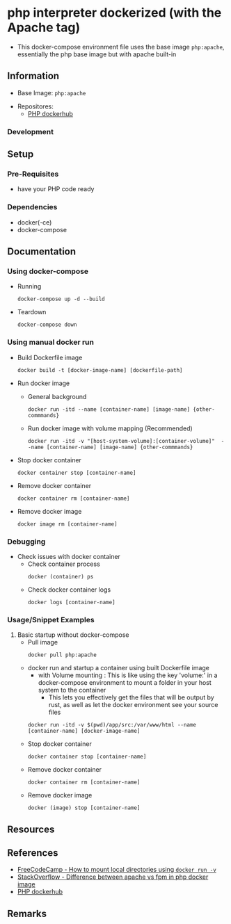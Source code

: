 # php interpreter dockerized (with the Apache tag)

* This docker-compose environment file uses the base image `php:apache`, essentially the php base image but with apache built-in

## Information
+ Base Image: `php:apache`
- Repositores:
    + [PHP dockerhub](https://hub.docker.com/_/php)

### Development

## Setup
### Pre-Requisites
+ have your PHP code ready

### Dependencies
+ docker(-ce)
+ docker-compose

## Documentation
### Using docker-compose
- Running
    ```console
    docker-compose up -d --build
    ```

- Teardown
    ```console
    docker-compose down
    ```

### Using manual docker run
- Build Dockerfile image
    ```console
    docker build -t [docker-image-name] [dockerfile-path]
    ```
- Run docker image
    - General background
        ```console
        docker run -itd --name [container-name] [image-name] {other-commmands}
        ```

    - Run docker image with volume mapping (Recommended)
        ```console
        docker run -itd -v "[host-system-volume]:[container-volume]"  --name [container-name] [image-name] {other-commmands}
        ```

- Stop docker container
    ```console
    docker container stop [container-name]
    ```
- Remove docker container
    ```console
    docker container rm [container-name]
    ```
- Remove docker image
    ```console
    docker image rm [container-name]
    ```

### Debugging
- Check issues with docker container
    - Check container process
        ```console
        docker (container) ps
        ```
    - Check docker container logs
        ```console
        docker logs [container-name]
        ```

### Usage/Snippet Examples
1. Basic startup without docker-compose
    - Pull image
        ```console
        docker pull php:apache
        ```
    - docker run and startup a container using built Dockerfile image 
        + with Volume mounting : This is like using the key 'volume:' in a docker-compose environment to mount a folder in your host system to the container
            + This lets you effectively get the files that will be output by rust, as well as let the docker environment see your source files
        ```console
        docker run -itd -v $(pwd)/app/src:/var/www/html --name [container-name] [docker-image-name]
        ```
    - Stop docker container
        ```console
        docker container stop [container-name]
        ```
    - Remove docker container
        ```console
        docker container rm [container-name]
        ```
    - Remove docker image
        ```console
        docker (image) stop [container-name]
        ```

## Resources

## References
+ [FreeCodeCamp - How to mount local directories using `docker run -v`](https://www.freecodecamp.org/news/docker-mount-volume-guide-how-to-mount-a-local-directory/#:~:text=You%20bind%20local%20directories%20and,source%3E%3A%20.)
+ [StackOverflow - Difference between apache vs fpm in php docker image](https://stackoverflow.com/questions/54270656/difference-between-apache-vs-fpm-in-php-docker-image)
+ [PHP dockerhub](https://hub.docker.com/_/php)

## Remarks
